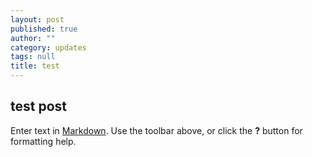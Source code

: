 ```yaml
---
layout: post
published: true
author: ""
category: updates
tags: null
title: test
---
```


## test post

Enter text in [Markdown](http://daringfireball.net/projects/markdown/). Use the toolbar above, or click the **?** button for formatting help.
